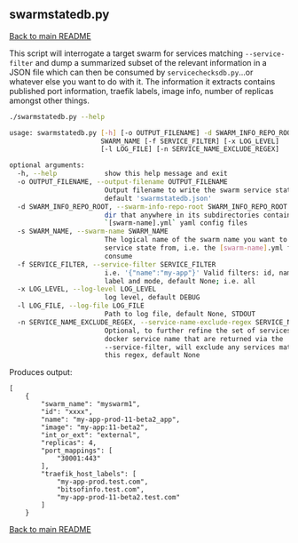 ## <a id="swarmstatedb"></a>swarmstatedb.py

[Back to main README](../README.md)

This script will interrogate a target swarm for services matching `--service-filter` and dump a summarized subset of the relevant information in a JSON file which can then be consumed by `servicechecksdb.py`...or whatever else you want to do with it. The information it extracts contains published port information, traefik labels, image info, number of replicas amongst other things.

```bash
./swarmstatedb.py --help

usage: swarmstatedb.py [-h] [-o OUTPUT_FILENAME] -d SWARM_INFO_REPO_ROOT -s
                       SWARM_NAME [-f SERVICE_FILTER] [-x LOG_LEVEL]
                       [-l LOG_FILE] [-n SERVICE_NAME_EXCLUDE_REGEX]

optional arguments:
  -h, --help            show this help message and exit
  -o OUTPUT_FILENAME, --output-filename OUTPUT_FILENAME
                        Output filename to write the swarm service state to,
                        default 'swarmstatedb.json'
  -d SWARM_INFO_REPO_ROOT, --swarm-info-repo-root SWARM_INFO_REPO_ROOT
                        dir that anywhere in its subdirectories contains
                        `[swarm-name].yml` yaml config files
  -s SWARM_NAME, --swarm-name SWARM_NAME
                        The logical name of the swarm name you want to grab
                        service state from, i.e. the [swarm-name].yml file to
                        consume
  -f SERVICE_FILTER, --service-filter SERVICE_FILTER
                        i.e. '{"name":"my-app"}' Valid filters: id, name ,
                        label and mode, default None; i.e. all
  -x LOG_LEVEL, --log-level LOG_LEVEL
                        log level, default DEBUG
  -l LOG_FILE, --log-file LOG_FILE
                        Path to log file, default None, STDOUT
  -n SERVICE_NAME_EXCLUDE_REGEX, --service-name-exclude-regex SERVICE_NAME_EXCLUDE_REGEX
                        Optional, to further refine the set of services by
                        docker service name that are returned via the
                        --service-filter, will exclude any services matching
                        this regex, default None
```

Produces output:
```
[
    {
        "swarm_name": "myswarm1",
        "id": "xxxx",
        "name": "my-app-prod-11-beta2_app",
        "image": "my-app:11-beta2",
        "int_or_ext": "external",
        "replicas": 4,
        "port_mappings": [
            "30001:443"
        ],
        "traefik_host_labels": [
            "my-app-prod.test.com",
            "bitsofinfo.test.com",
            "my-app-prod-11-beta2.test.com"
        ]
    }
```

[Back to main README](../README.md)
